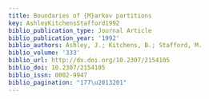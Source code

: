 ```yaml
---
title: Boundaries of {M}arkov partitions
key: AshleyKitchensStafford1992
biblio_publication_type: Journal Article
biblio_publication_year: '1992'
biblio_authors: Ashley, J.; Kitchens, B.; Stafford, M.
biblio_volume: '333'
biblio_url: http://dx.doi.org/10.2307/2154105
biblio_doi: 10.2307/2154105
biblio_issn: 0002-9947
biblio_pagination: "177\u2013201"
---
```

